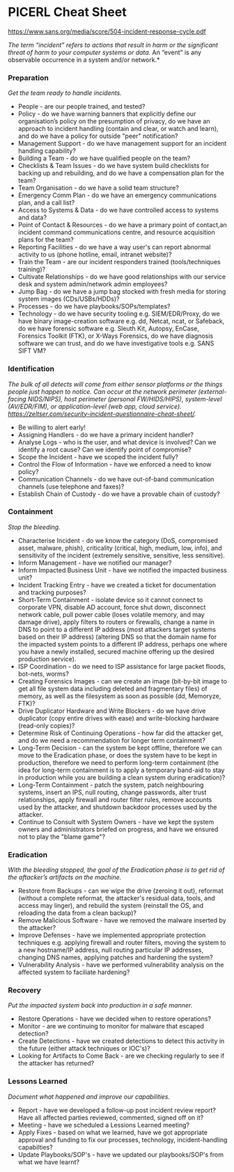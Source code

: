 # PICERL Cheat Sheet

https://www.sans.org/media/score/504-incident-response-cycle.pdf

*The term “incident” refers to actions that result in harm or the significant threat of harm to your computer systems or data.* An “event” is any observable occurrence in a system and/or network.*

### Preparation

*Get the team ready to handle incidents.*

- People - are our people trained, and tested?
- Policy - do we have warning banners that explicitly define our organisation’s policy on the presumption of privacy, do we have an approach to incident handling (contain and clear, or watch and learn), and do we have a policy for outside "peer" notification?
- Management Support - do we have management support for an incident handling capability?
- Building a Team - do we have qualified people on the team?
- Checklists & Team Issues - do we have system build checklists for backing up and rebuilding, and do we have a compensation plan for the team?
- Team Organisation - do we have a solid team structure?
- Emergency Comm Plan - do we have an emergency communications plan, and a call list?
- Access to Systems & Data - do we have controlled access to systems and data?
- Point of Contact & Resources - do we have a primary point of contact,an incident command communications centre, and resource acquisition plans for the team?
- Reporting Facilities - do we have a way user's can report abnormal activity to us (phone hotline, email, intranet website)?
- Train the Team - are our incident responders trained (tools/techniques training)?
- Cultivate Relationships - do we have good relationships with our service desk and system admin/network admin employees?
- Jump Bag - do we have a jump bag stocked with fresh media for storing system images (CDs/USBs/HDDs)?
- Processes - do we have playbooks/SOPs/templates?
- Technology - do we have security tooling e.g. SIEM/EDR/Proxy, do we have binary image-creation software e.g. dd, Netcat, ncat, or Safeback, do we have forensic software e.g. Sleuth Kit, Autopsy, EnCase, Forensics Toolkit (FTK), or X-Ways Forensics, do we have diagnosis software we can trust, and do we have investigative tools e.g. SANS SIFT VM?

### Identification

*The bulk of all detects will come from either sensor platforms or the things people just happen to notice. Can occur at the network perimeter (external-facing NIDS/NIPS), host perimeter (personal FW/HIDS/HIPS), system-level (AV/EDR/FIM), or application-level (web app, cloud service). https://zeltser.com/security-incident-questionnaire-cheat-sheet/.*

- Be willing to alert early!
- Assigning Handlers - do we have a primary incident handler?
- Analyse Logs - who is the user, and what device is involved? Can we identify a root cause? Can we identify point of compromise?
- Scope the Incident - have we scoped the incident fully?
- Control the Flow of Information - have we enforced a need to know policy?
- Communication Channels - do we have out-of-band communication channels (use telephone and faxes)?
- Establish Chain of Custody - do we have a provable chain of custody?

### Containment

*Stop the bleeding.*

- Characterise Incident - do we know the category (DoS, compromised asset, malware, phish), criticality (critical, high, medium, low, info), and sensitivity of the incident (extremely sensitive, sensitive, less sensitive).
- Inform Management - have we notified our manager?
- Inform Impacted Business Unit - have we notified the impacted business unit?
- Incident Tracking Entry - have we created a ticket for documentation and tracking purposes?
- Short-Term Containment - isolate device so it cannot connect to corporate VPN, disable AD account, force shut down, disconnect network cable, pull power cable (loses volatile memory, and may damage drive), apply filters to routers or firewalls, change a name in DNS to point to a different IP address (most attackers target systems based on their IP address) (altering DNS so that the domain name for the impacted system points to a different IP address, perhaps one where you have a newly installed, secured machine offering up the desired production service).
- ISP Coordination - do we need to ISP assistance for large packet floods, bot-nets, worms?
- Creating Forensics Images - can we create an image (bit-by-bit image to get all file system data including deleted and fragmentary files) of memory, as well as the filesystem as soon as possible (dd, Memoryze, FTK)?
- Drive Duplicator Hardware and Write Blockers - do we have drive duplicator (copy entire drives with ease) and write-blocking hardware (read-only copies)?
- Determine Risk of Continuing Operations - how far did the attacker get, and do we need a recommendation for longer term containment?
- Long-Term Decision - can the system be kept offline, therefore we can move to the Eradication phase, or does the system have to be kept in production, therefore we need to perform long-term containment (the idea for long-term containment is to apply a temporary band-aid to stay in production while you are building a clean system during eradication)?
- Long-Term Containment - patch the system, patch neighbouring systems, insert an IPS, null routing, change passwords, alter trust relationships, apply firewall and router filter rules, remove accounts used by the attacker, and shutdown backdoor processes used by the attacker.
- Continue to Consult with System Owners - have we kept the system owners and administrators briefed on progress, and have we ensured not to play the "blame game"?

### Eradication

*With the bleeding stopped, the goal of the Eradication phase is to get rid of the aftacker’s artifacts on the machine.*

- Restore from Backups - can we wipe the drive (zeroing it out), reformat (without a complete reformat, the attacker's residual data, tools, and access may linger), and rebuild the system (reinstall the OS, and reloading the data from a clean backup)?
- Remove Malicious Software - have we removed the malware inserted by the attacker?
- Improve Defenses - have we implemented appropriate protection techniques e.g. applying firewall and router filters, moving the system to a new hostname/IP address, null routing particular IP addresses, changing DNS names, applying patches and hardening the system?
- Vulnerability Analysis - have we performed vulnerability analysis on the affected system to faciliate hardening?

### Recovery

*Put the impacted system back into production in a safe manner.*

- Restore Operations - have we decided when to restore operations?
- Monitor - are we continuing to monitor for malware that escaped detection?
- Create Detections - have we created detections to detect this activity in the future (either attack techniques or IOC's)?
- Looking for Artifacts to Come Back - are we checking regularly to see if the attacker has returned?

### Lessons Learned

*Document what happened and improve our capabilities.*

- Report - have we developed a follow-up post incident review report? Have all affected parties reviewed, commented, signed off on it?
- Meeting - have we scheduled a Lessions Learned meeting?
- Apply Fixes - based on what we learned, have we got appropriate approval and funding to fix our processes, technology, incident-handling capabilties?
- Update Playbooks/SOP's - have we updated our playbooks/SOP's from what we have learnt?
